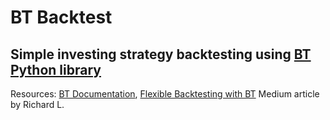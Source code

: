 # BT Backtest
## Simple investing strategy backtesting using [BT Python library](https://pmorissette.github.io/bt/#what-is-bt)

Resources: [BT Documentation](https://pmorissette.github.io/bt/#what-is-bt), [Flexible Backtesting with BT](https://medium.com/@richardhwlin/flexible-backtesting-with-bt-7295c0dde5dd) Medium article by Richard L.
